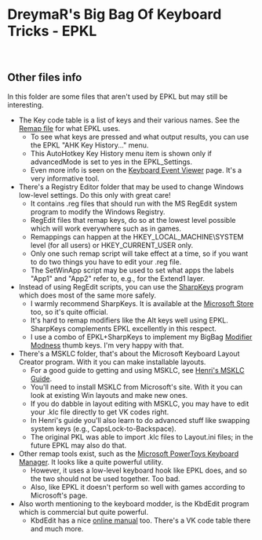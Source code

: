DreymaR's Big Bag Of Keyboard Tricks - EPKL
===========================================
<br>

Other files info
----------------
In this folder are some files that aren't used by EPKL but may still be interesting.

- The Key code table is a list of keys and their various names. See the [Remap file][MapIni] for what EPKL uses.
	- To see what keys are pressed and what output results, you can use the EPKL "AHK Key History..." menu.
	- This AutoHotkey Key History menu item is shown only if advancedMode is set to yes in the EPKL_Settings.
	- Even more info is seen on the [Keyboard Event Viewer][KbdEvt] page. It's a very informative tool.
- There's a Registry Editor folder that may be used to change Windows low-level settings. Do this only with great care!
	- It contains .reg files that should run with the MS RegEdit system program to modify the Windows Registry.
	- RegEdit files that remap keys, do so at the lowest level possible which will work everywhere such as in games.
	- Remappings can happen at the HKEY_LOCAL_MACHINE\SYSTEM level (for all users) or HKEY_CURRENT_USER only.
	- Only one such remap script will take effect at a time, so if you want to do two things you have to edit your .reg file.
	- The SetWinApp script may be used to set what apps the labels "App1" and "App2" refer to, e.g., for the Extend1 layer.
- Instead of using RegEdit scripts, you can use the [SharpKeys][ShrpKy] program which does most of the same more safely.
	- I warmly recommend SharpKeys. It is available at the [Microsoft Store][ShrpMS] too, so it's quite official.
	- It's hard to remap modifiers like the Alt keys well using EPKL. SharpKeys complements EPKL excellently in this respect.
	- I use a combo of EPKL+SharpKeys to implement my BigBag [Modifier Modness][BBTMod] thumb keys. I'm very happy with that.
- There's a MSKLC folder, that's about the Microsoft Keyboard Layout Creator program. With it you can make installable layouts.
	- For a good guide to getting and using MSKLC, see [Henri's MSKLC Guide][MSKLCg].
	- You'll need to install MSKLC from Microsoft's site. With it you can look at existing Win layouts and make new ones.
	- If you do dabble in layout editing with MSKLC, you may have to edit your .klc file directly to get VK codes right.
	- In Henri's guide you'll also learn to do advanced stuff like swapping system keys (e.g., CapsLock-to-Backspace).
	- The original PKL was able to import .klc files to Layout.ini files; in the future EPKL may also do that.
- Other remap tools exist, such as the [Microsoft PowerToys Keyboard Manager][MSPTKM]. It looks like a quite powerful utility.
	- However, it uses a low-level keyboard hook like EPKL does, and so the two should not be used together. Too bad.
	- Also, like EPKL it doesn't perform so well with games according to Microsoft's page.
- Also worth mentioning to the keyboard modder, is the KbdEdit program which is commercial but quite powerful.
	- KbdEdit has a nice [online manual][KbdEdt] too. There's a VK code table there and much more.

[MapIni]: ../Files/_eD_Remap.ini (EPKL Remap file)
[KbdEvt]: https://w3c.github.io/uievents/tools/key-event-viewer.html (Keyboard Event Viewer on GitHub Pages)
[ShrpKy]: https://www.randyrants.com/category/sharpkeys/ (RandyRants' SharpKeys program)
[ShrpMS]: https://apps.microsoft.com/store/detail/sharpkeys/XPFFCG7M673D4F (SharpKeys at the Microsoft Store)
[MSPTKM]: https://learn.microsoft.com/en-us/windows/powertoys/keyboard-manager (info on Microsoft PowerToys Keyboard Manager)
[MSKLCg]: https://msklc-guide.github.io/ (Henri's MSKLC Guide)
[KbdEdt]: http://www.kbdedit.com/manual/manual_index.html (KbdEdit online manual)
[BBTMod]: https://dreymar.colemak.org/ergo-mods.html#modifiers
